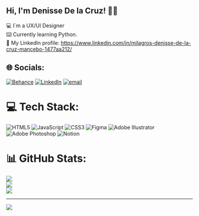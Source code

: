 ## Hi, I'm Denisse De la Cruz! ✌🏼 <br/>

💻 I´m a UX/UI Designer <br/>
⌨️ Currently learning Python.<br/>
📧 My LinkedIn profile: https://www.linkedin.com/in/milagros-denisse-de-la-cruz-mancebo-1477aa212/ <br/>


## 🌐 Socials:
[![Behance](https://img.shields.io/badge/Behance-1769ff?logo=behance&logoColor=white)](https://behance.net/https://www.behance.net/denissedelacruz1) [![LinkedIn](https://img.shields.io/badge/LinkedIn-%230077B5.svg?logo=linkedin&logoColor=white)](https://linkedin.com/in/https://www.linkedin.com/in/milagros-denisse-de-la-cruz-mancebo-1477aa212/) [![email](https://img.shields.io/badge/Email-D14836?logo=gmail&logoColor=white)](mailto:denissedelacruz12@gmail.com) 

# 💻 Tech Stack:
![HTML5](https://img.shields.io/badge/html5-%23E34F26.svg?style=for-the-badge&logo=html5&logoColor=white) ![JavaScript](https://img.shields.io/badge/javascript-%23323330.svg?style=for-the-badge&logo=javascript&logoColor=%23F7DF1E) ![CSS3](https://img.shields.io/badge/css3-%231572B6.svg?style=for-the-badge&logo=css3&logoColor=white) ![Figma](https://img.shields.io/badge/figma-%23F24E1E.svg?style=for-the-badge&logo=figma&logoColor=white) ![Adobe Illustrator](https://img.shields.io/badge/adobe%20illustrator-%23FF9A00.svg?style=for-the-badge&logo=adobe%20illustrator&logoColor=white) ![Adobe Photoshop](https://img.shields.io/badge/adobe%20photoshop-%2331A8FF.svg?style=for-the-badge&logo=adobe%20photoshop&logoColor=white) ![Notion](https://img.shields.io/badge/Notion-%23000000.svg?style=for-the-badge&logo=notion&logoColor=white)
# 📊 GitHub Stats:
![](https://github-readme-stats.vercel.app/api?username=DenisseDelaCruz12&theme=onedark&hide_border=true&include_all_commits=false&count_private=false)<br/>
![](https://nirzak-streak-stats.vercel.app/?user=DenisseDelaCruz12&theme=onedark&hide_border=true)<br/>
![](https://github-readme-stats.vercel.app/api/top-langs/?username=DenisseDelaCruz12&theme=onedark&hide_border=true&include_all_commits=false&count_private=false&layout=compact)

---
[![](https://visitcount.itsvg.in/api?id=DenisseDelaCruz12&icon=0&color=0)](https://visitcount.itsvg.in)

<!-- Proudly created with GPRM ( https://gprm.itsvg.in ) -->
